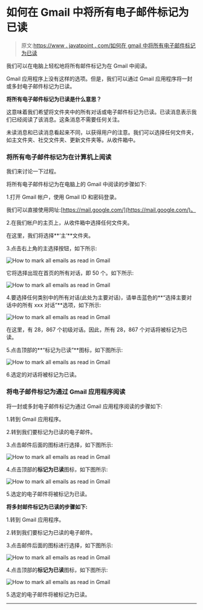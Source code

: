 # 如何在 Gmail 中将所有电子邮件标记为已读

> 原文:[https://www . javatpoint . com/如何在 gmail 中将所有电子邮件标记为已读](https://www.javatpoint.com/how-to-mark-all-emails-as-read-in-gmail)

我们可以在电脑上轻松地将所有邮件标记为在 Gmail 中阅读。

Gmail 应用程序上没有这样的选项。但是，我们可以通过 Gmail 应用程序将一封或多封电子邮件标记为已读。

**将所有电子邮件标记为已读是什么意思？**

这意味着我们希望将文件夹中的所有对话或电子邮件标记为已读。已读消息表示我们已经阅读了该消息。这条消息不需要任何关注。

未读消息和已读消息看起来不同，以获得用户的注意。我们可以选择任何文件夹，如主文件夹、社交文件夹、更新文件夹等。从收件箱中。

### 将所有电子邮件标记为在计算机上阅读

我们来讨论一下过程。

将所有电子邮件标记为在电脑上的 Gmail 中阅读的步骤如下:

1.打开 Gmail 帐户，使用 Gmail ID 和密码登录。

我们可以直接使用网址:[https://mail.google.com/](https://mail.google.com/)。

2.在我们帐户的主页上，从收件箱中选择任何文件夹。

在这里，我们将选择**‘主’**文件夹。

3.点击右上角的主选择按钮，如下所示:

![How to mark all emails as read in Gmail](../Images/9f9f94874c01b225a90128f0d79777ef.png)

它将选择出现在首页的所有对话，即 50 个。如下所示:

![How to mark all emails as read in Gmail](../Images/d5240bb6388a717f5b3d1f9ccb8d5dae.png)

4.要选择任何类别中的所有对话(此处为主要对话)，请单击蓝色的**“选择主要对话中的所有 xxx 对话”**选项，如下所示:

![How to mark all emails as read in Gmail](../Images/11a181f3494e4080567f48583b140fba.png)

在这里，有 28，867 个初级对话。因此，所有 28，867 个对话将被标记为已读。

5.点击顶部的**“标记为已读”**图标，如下图所示:

![How to mark all emails as read in Gmail](../Images/00a690bc65b54b62ded4e1d358f4874b.png)

6.选定的对话将被标记为已读。

### 将电子邮件标记为通过 Gmail 应用程序阅读

将一封或多封电子邮件标记为通过 Gmail 应用程序阅读的步骤如下:

1.转到 Gmail 应用程序。

2.转到我们要标记为已读的电子邮件。

3.点击邮件后面的图标进行选择，如下图所示:

![How to mark all emails as read in Gmail](../Images/b72266b2b962e78965bbff33d48dd176.png)

4.点击顶部的**标记为已读**图标，如下图所示:

![How to mark all emails as read in Gmail](../Images/3f56ab059a635fa3be84ccd76630be3c.png)

5.选定的电子邮件将被标记为已读。

**将多封邮件标记为已读的步骤如下:**

1.转到 Gmail 应用程序。

2.转到我们要标记为已读的电子邮件。

3.点击邮件后面的图标进行选择，如下图所示:

![How to mark all emails as read in Gmail](../Images/5594691f1528e83489757e3e90909bcc.png)

4.点击顶部的**标记为已读**图标，如下图所示:

![How to mark all emails as read in Gmail](../Images/0f8cb154a05db467fe5211edfd92fce8.png)

5.选定的电子邮件将被标记为已读。

* * *